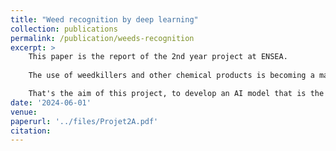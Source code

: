 ```yaml
---
title: "Weed recognition by deep learning"
collection: publications
permalink: /publication/weeds-recognition
excerpt: >
    This paper is the report of the 2nd year project at ENSEA. 
    
    The use of weedkillers and other chemical products is becoming a major problem in agriculture today. We therefore need to find a way of identifying weeds as soon as they are young shoots, in order to eliminate them immediately. But how can we identify them? 

    That's the aim of this project, to develop an AI model that is the most relevant for this purpose. We are studying several image recognition architectures. We are comparing the CNN with YOLOv8 according to several criteria we have set ourselves.
date: '2024-06-01'
venue: 
paperurl: '../files/Projet2A.pdf'
citation: 
---
```

